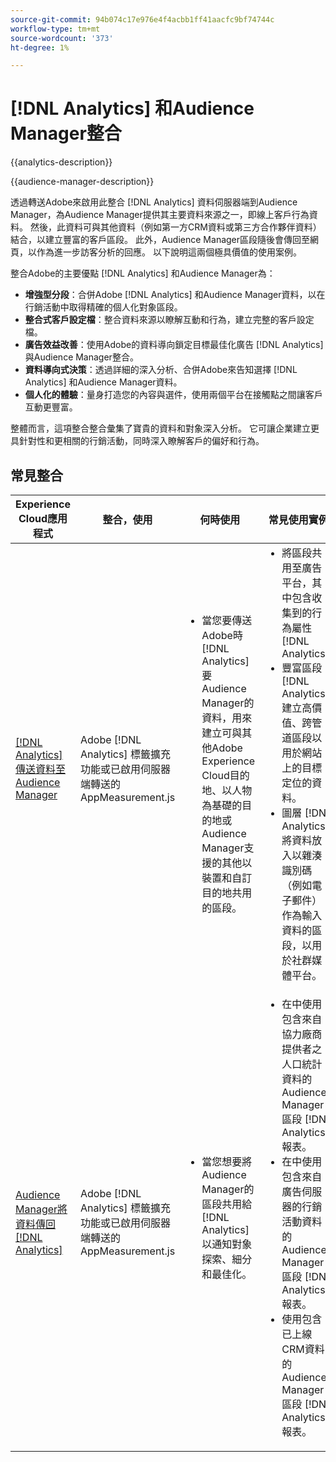 ```yaml
---
source-git-commit: 94b074c17e976e4f4acbb1ff41aacfc9bf74744c
workflow-type: tm+mt
source-wordcount: '373'
ht-degree: 1%

---
```



# [!DNL Analytics] 和Audience Manager整合

{{analytics-description}}

{{audience-manager-description}}

透過轉送Adobe來啟用此整合 [!DNL Analytics] 資料伺服器端到Audience Manager，為Audience Manager提供其主要資料來源之一，即線上客戶行為資料。 然後，此資料可與其他資料（例如第一方CRM資料或第三方合作夥伴資料）結合，以建立豐富的客戶區段。 此外，Audience Manager區段隨後會傳回至網頁，以作為進一步訪客分析的回應。 以下說明這兩個極具價值的使用案例。

整合Adobe的主要優點 [!DNL Analytics] 和Audience Manager為：

+ **增強型分段**：合併Adobe [!DNL Analytics] 和Audience Manager資料，以在行銷活動中取得精確的個人化對象區段。
+ **整合式客戶設定檔**：整合資料來源以瞭解互動和行為，建立完整的客戶設定檔。
+ **廣告效益改善**：使用Adobe的資料導向鎖定目標最佳化廣告 [!DNL Analytics] 與Audience Manager整合。
+ **資料導向式決策**：透過詳細的深入分析、合併Adobe來告知選擇 [!DNL Analytics] 和Audience Manager資料。
+ **個人化的體驗**：量身打造您的內容與選件，使用兩個平台在接觸點之間讓客戶互動更豐富。

整體而言，這項整合整合彙集了寶貴的資料和對象深入分析。 它可讓企業建立更具針對性和更相關的行銷活動，同時深入瞭解客戶的偏好和行為。

## 常見整合

<table>
    <thead>
        <tr>
            <th>Experience Cloud應用程式</th>
            <th>整合，使用</th>
            <th>何時使用</th>
            <th>常見使用實例</th>
        </tr>
    </thead>
    <tbody>
        <tr>
            <td>
                <a href="/docs/analytics-learn/tutorials/integrations/audience-manager/enable-server-side-forwarding-in-adobe-launch.html" target="_blank" rel="noreferrer">[!DNL Analytics] 傳送資料至Audience Manager</a>
            </td>
            <td>Adobe [!DNL Analytics] 標籤擴充功能或已啟用伺服器端轉送的AppMeasurement.js</td>
            <td>
                <ul style="margin-top: 0;">
                    <li>當您要傳送Adobe時 [!DNL Analytics] 要Audience Manager的資料，用來建立可與其他Adobe Experience Cloud目的地、以人物為基礎的目的地或Audience Manager支援的其他以裝置和自訂目的地共用的區段。</li>
                </ul>
            </td>
            <td>
                <ul style="margin-top: 0;">
                    <li>將區段共用至廣告平台，其中包含收集到的行為屬性 [!DNL Analytics].</li>
                    <li>豐富區段 [!DNL Analytics] 建立高價值、跨管道區段以用於網站上的目標定位的資料。</li>
                    <li>圖層 [!DNL Analytics] 將資料放入以雜湊識別碼（例如電子郵件）作為輸入資料的區段，以用於社群媒體平台。</li>
                </ul>
            </td>
        </tr>        
        <tr>
            <td>
                <a href="https://experienceleague.adobe.com/docs/analytics/integration/audience-analytics/mc-audiences-aam.html" target="_blank" rel="noreferrer">Audience Manager將資料傳回 [!DNL Analytics]</a>
            </td>
            <td>Adobe [!DNL Analytics] 標籤擴充功能或已啟用伺服器端轉送的AppMeasurement.js</td>
            <td>
                <ul style="margin-top: 0;">
                    <li>當您想要將Audience Manager的區段共用給 [!DNL Analytics] 以通知對象探索、細分和最佳化。</li>
                </ul>
            </td>
            <td>
                <ul style="margin-top: 0;">
                    <li>在中使用包含來自協力廠商提供者之人口統計資料的Audience Manager區段 [!DNL Analytics] 報表。</li>
                    <li>在中使用包含來自廣告伺服器的行銷活動資料的Audience Manager區段 [!DNL Analytics] 報表。</li>
                    <li>使用包含已上線CRM資料的Audience Manager區段 [!DNL Analytics] 報表。</li>
                </ul>
            </td>
        </tr>
    </tbody>
</table>
